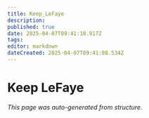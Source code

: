 ```yaml
---
title: Keep_LeFaye
description: 
published: true
date: 2025-04-07T09:41:10.917Z
tags: 
editor: markdown
dateCreated: 2025-04-07T09:41:08.534Z
---
```


# Keep LeFaye

*This page was auto-generated from structure.*